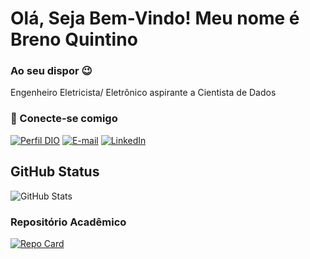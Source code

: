 # Olá, Seja Bem-Vindo! Meu nome é Breno Quintino
### Ao seu dispor 😉
Engenheiro Eletricista/ Eletrônico aspirante a Cientista de Dados

### 🔗 Conecte-se comigo

[![Perfil DIO](https://img.shields.io/badge/-Meu%20Perfil%20na%20DIO-30A3DC?style=for-the-badge)](https://www.dio.me/users/quintino_breno/)
[![E-mail](https://img.shields.io/badge/-Email-000?style=for-the-badge&logo=microsoft-outlook&logoColor=E94D5F)](mailto:quintino.breno@gmail.com)
[![LinkedIn](https://img.shields.io/badge/-LinkedIn-000?style=for-the-badge&logo=linkedin&logoColor=30A3DC)](https://www.linkedin.com/in/eng-bquintino)
## GitHub Status
![GitHub Stats](https://github-readme-stats.vercel.app/api?username=BQuintec&theme=transparent&bg_color=000&border_color=30A3DC&show_icons=true&icon_color=30A3DC&title_color=E94D5F&text_color=FFF)


### Repositório Acadêmico
[![Repo Card](https://github-readme-stats.vercel.app/api/pin/?username=BQuintec&repo=dio-lab-open-source&bg_color=000&border_color=30A3DC&show_icons=true&icon_color=30A3DC&title_color=E94D5F&text_color=FFF&hide-title)](https://github.com/BQuintec/dio-lab-open-source)